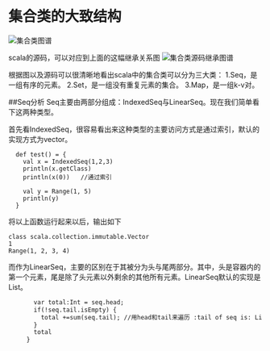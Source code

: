 # 集合类的大致结构
![集合类图谱](https://img-blog.csdn.net/20170528205649796?watermark/2/text/aHR0cDovL2Jsb2cuY3Nkbi5uZXQvYml0Y2FybWFubGVl/font/5a6L5L2T/fontsize/400/fill/I0JBQkFCMA==/dissolve/70/gravity/SouthEast "集合类图谱")

scala的源码，可以对应到上面的这幅继承关系图
![集合类源码继承图谱](https://img-blog.csdn.net/20170528210018311?watermark/2/text/aHR0cDovL2Jsb2cuY3Nkbi5uZXQvYml0Y2FybWFubGVl/font/5a6L5L2T/fontsize/400/fill/I0JBQkFCMA==/dissolve/70/gravity/SouthEast "集合类图谱")

根据图以及源码可以很清晰地看出scala中的集合类可以分为三大类： 
1.Seq，是一组有序的元素。 
2.Set，是一组没有重复元素的集合。 
3.Map，是一组k-v对。

##Seq分析
Seq主要由两部分组成：IndexedSeq与LinearSeq。现在我们简单看下这两种类型。

首先看IndexedSeq，很容易看出来这种类型的主要访问方式是通过索引，默认的实现方式为vector。
```
  def test() = {
    val x = IndexedSeq(1,2,3)
    println(x.getClass)
    println(x(0))   //通过索引
 
    val y = Range(1, 5)
    println(y)
  }
```
将以上函数运行起来以后，输出如下
```
class scala.collection.immutable.Vector
1
Range(1, 2, 3, 4)
```
而作为LinearSeq，主要的区别在于其被分为头与尾两部分。其中，头是容器内的第一个元素，尾是除了头元素以外剩余的其他所有元素。LinearSeq默认的实现是List。


```  def sum(seq:LinearSeq[Int]):Int={
       var total:Int = seq.head;
       if(!seq.tail.isEmpty) {
         total +=sum(seq.tail); //用head和tail来遍历 :tail of seq is: List(2,3)
       }
       total
     }
```